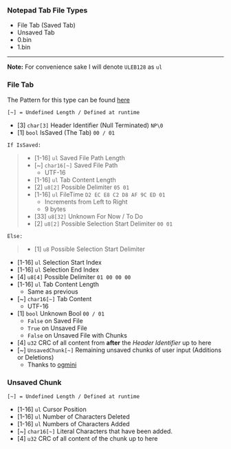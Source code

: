 ### Notepad Tab File Types
- File Tab (Saved Tab)
- Unsaved Tab
- 0.bin
- 1.bin

---
**Note:** For convenience sake I will denote `ULEB128` as `ul`

### File Tab

The Pattern for this type can be found [here](../ImHex-Patterns/FileTab.pat)

`[~] = Undefined Length / Defined at runtime`

- [3] `char[3]` Header Identifier (Null Terminated) `NP\0`
- [1] `bool` IsSaved (The Tab) `00 / 01`

`If IsSaved:`
> - [1-16] `ul` Saved File Path Length
> - [~] `char16[~]` Saved File Path
>     - UTF-16
> - [1-16] `ul` Tab Content Length
> - [2] `u8[2]` Possible Delimiter `05 01`
> - [1-16] `ul` FileTime `D2 EC E8 C2 D8 AF 9C ED 01`
>     - Increments from Left to Right
>     - 9 bytes
> - [33] `u8[32]` Unknown For Now / To Do
> - [2] `u8[2]` Possible Selection Start Delimiter `00 01`

`Else:`
> - [1] `u8` Possible Selection Start Delimiter

- [1-16] `ul` Selection Start Index
- [1-16] `ul` Selection End Index
- [4] `u8[4]` Possible Delimiter `01 00 00 00`
- [1-16] `ul` Tab Content Length
    - Same as previous
- [~] `char16[~]` Tab Content
    - UTF-16
- [1] `bool` Unknown Bool `00 / 01`
    - `False` on Saved File
    - `True` on Unsaved File
    - `False` on Unsaved File with Chunks
- [4] `u32` CRC of all content from **after** the *Header Identifier* up to here
- [~] `UnsavedChunk[~]` Remaining unsaved chunks of user input (Additions or Deletions)
    - Thanks to [ogmini](https://github.com/ogmini/)


### Unsaved Chunk

`[~] = Undefined Length / Defined at runtime`

- [1-16] `ul` Cursor Position
- [1-16] `ul` Number of Characters Deleted
- [1-16] `ul` Numbers of Characters Added
- [~] `char16[~]` Literal Characters that have been added.
- [4] `u32` CRC of all content of the chunk up to here